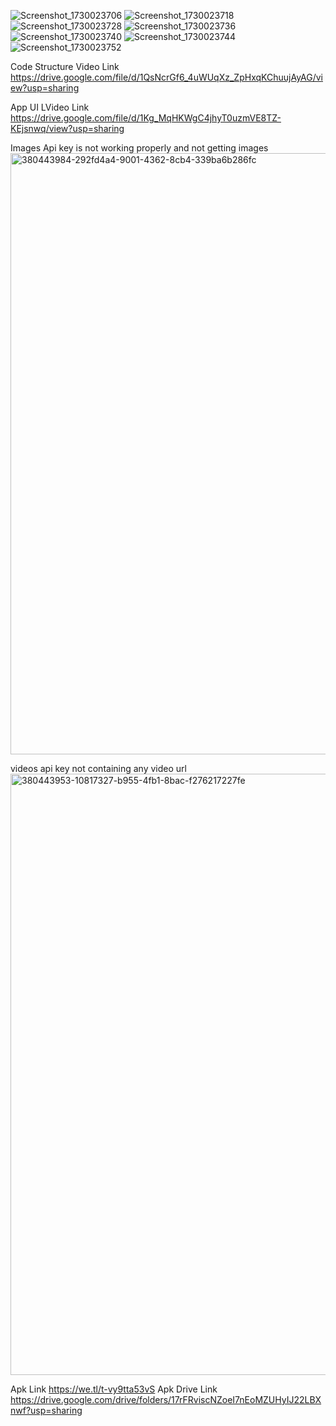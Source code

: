 
![Screenshot_1730023706](https://github.com/user-attachments/assets/c555347a-0d30-46c5-93d5-95f6c22dd2c4)
![Screenshot_1730023718](https://github.com/user-attachments/assets/24058957-a829-449e-be41-0b79b6fcbced)
![Screenshot_1730023728](https://github.com/user-attachments/assets/8b290127-80b8-45c7-a20b-a180f4eca734)
![Screenshot_1730023736](https://github.com/user-attachments/assets/885d528b-e770-4d58-95ff-d170fc9480bf)
![Screenshot_1730023740](https://github.com/user-attachments/assets/193a7d9e-fd9d-4caa-9dfc-d4bb3d81e9cb)
![Screenshot_1730023744](https://github.com/user-attachments/assets/cc526f18-9b0c-4982-bdc2-4d63317a3284)
![Screenshot_1730023752](https://github.com/user-attachments/assets/873bf1df-8d7f-4bc4-b6f3-34e10a40baea)

Code Structure Video Link
https://drive.google.com/file/d/1QsNcrGf6_4uWUqXz_ZpHxqKChuujAyAG/view?usp=sharing

App UI LVideo Link
https://drive.google.com/file/d/1Kg_MqHKWgC4jhyT0uzmVE8TZ-KEjsnwq/view?usp=sharing


Images Api key is not working properly and not getting images
<img width="962" alt="380443984-292fd4a4-9001-4362-8cb4-339ba6b286fc" src="https://github.com/user-attachments/assets/e7e64c35-43cc-4daf-831a-4b668054feff">


videos api key not containing any video url
<img width="962" alt="380443953-10817327-b955-4fb1-8bac-f276217227fe" src="https://github.com/user-attachments/assets/47850b30-fe55-4887-84ec-398ac423caee">


Apk Link
https://we.tl/t-vy9tta53vS
Apk Drive Link
https://drive.google.com/drive/folders/17rFRviscNZoeI7nEoMZUHyIJ22LBXnwf?usp=sharing
